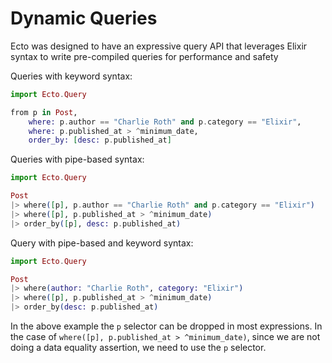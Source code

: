 # Dynamic Queries

Ecto was designed to have an expressive query API that leverages Elixir syntax to write pre-compiled queries for performance and safety

Queries with keyword syntax:

```elixir
import Ecto.Query

from p in Post,
    where: p.author == "Charlie Roth" and p.category == "Elixir",
    where: p.published_at > ^minimum_date,
    order_by: [desc: p.published_at]
```

Queries with pipe-based syntax:

```elixir
import Ecto.Query

Post
|> where([p], p.author == "Charlie Roth" and p.category == "Elixir")
|> where([p], p.published_at > ^minimum_date)
|> order_by([p], desc: p.published_at)
```

Query with pipe-based and keyword syntax:

```elixir
import Ecto.Query

Post
|> where(author: "Charlie Roth", category: "Elixir")
|> where([p], p.published_at > ^minimum_date)
|> order_by(desc: p.published_at)
```

In the above example the `p` selector can be dropped in most expressions. In the case of `where([p], p.published_at > ^minimum_date)`, since we are not doing a data equality assertion, we need to use the `p` selector.
